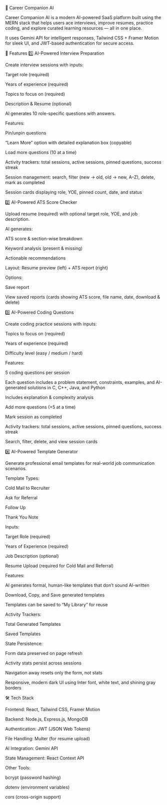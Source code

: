 💼 Career Companion AI

Career Companion AI is a modern AI-powered SaaS platform built using the MERN stack that helps users ace interviews, improve resumes, practice coding, and explore curated learning resources — all in one place.

It uses Gemini API for intelligent responses, Tailwind CSS + Framer Motion for sleek UI, and JWT-based authentication for secure access.

🚀 Features
1️⃣ AI-Powered Interview Preparation

Create interview sessions with inputs:

Target role (required)

Years of experience (required)

Topics to focus on (required)

Description & Resume (optional)

AI generates 10 role-specific questions with answers.

Features:

Pin/unpin questions

“Learn More” option with detailed explanation box (copyable)

Load more questions (10 at a time)

Activity trackers: total sessions, active sessions, pinned questions, success streak

Session management: search, filter (new → old, old → new, A–Z), delete, mark as completed

Session cards displaying role, YOE, pinned count, date, and status

2️⃣ AI-Powered ATS Score Checker

Upload resume (required) with optional target role, YOE, and job description.

AI generates:

ATS score & section-wise breakdown

Keyword analysis (present & missing)

Actionable recommendations

Layout: Resume preview (left) + ATS report (right)

Options:

Save report

View saved reports (cards showing ATS score, file name, date, download & delete)

3️⃣ AI-Powered Coding Questions

Create coding practice sessions with inputs:

Topics to focus on (required)

Years of experience (required)

Difficulty level (easy / medium / hard)

Features:

5 coding questions per session

Each question includes a problem statement, constraints, examples, and AI-generated solutions in C, C++, Java, and Python

Includes explanation & complexity analysis

Add more questions (+5 at a time)

Mark session as completed

Activity trackers: total sessions, active sessions, pinned questions, success streak

Search, filter, delete, and view session cards

4️⃣ AI-Powered Template Generator

Generate professional email templates for real-world job communication scenarios.

Template Types:

Cold Mail to Recruiter

Ask for Referral

Follow Up

Thank You Note

Inputs:

Target Role (required)

Years of Experience (required)

Job Description (optional)

Resume Upload (required for Cold Mail and Referral)

Features:

AI generates formal, human-like templates that don’t sound AI-written

Download, Copy, and Save generated templates

Templates can be saved to “My Library” for reuse

Activity Trackers:

Total Generated Templates

Saved Templates

State Persistence:

Form data preserved on page refresh

Activity stats persist across sessions

Navigation away resets only the form, not stats

Responsive, modern dark UI using Inter font, white text, and shining gray borders

🛠️ Tech Stack

Frontend: React, Tailwind CSS, Framer Motion

Backend: Node.js, Express.js, MongoDB

Authentication: JWT (JSON Web Tokens)

File Handling: Multer (for resume upload)

AI Integration: Gemini API

State Management: React Context API

Other Tools:

bcrypt (password hashing)

dotenv (environment variables)

cors (cross-origin support)